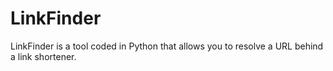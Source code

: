 # LinkFinder
LinkFinder is a tool coded in Python that allows you to resolve a URL behind a link shortener.
